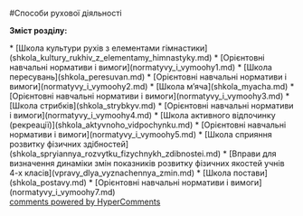 <div id="hypercomments_widget" class="js-hypercomments-widget invisible"></div>

#Способи рухової діяльності

<p><b>Зміст розділу:</b></p>
* [Школа культури рухів з елементами гімнастики](shkola_kultury_rukhiv_z_elementamy_himnastyky.md)
	*	[Орієнтовні навчальні нормативи і вимоги](normatyvy_i_vymoohy1.md)
* [Школа пересувань](shkola_peresuvan.md)
	*	[Орієнтовні навчальні нормативи і вимоги](normatyvy_i_vymoohy2.md)
* [Школа м’яча](shkola_myacha.md)
	*	[Орієнтовні навчальні нормативи і вимоги](normatyvy_i_vymoohy3.md)
* [Школа стрибків](shkola_strybkyv.md)
	*	[Орієнтовні навчальні нормативи і вимоги](normatyvy_i_vymoohy4.md)
* [Школа активного відпочинку (рекреації)](shkola_aktyvnoho_vidpochynku.md)
	*	[Орієнтовні навчальні нормативи і вимоги](normatyvy_i_vymoohy5.md)
* [Школа сприяння розвитку фізичних здібностей](shkola_spryiannya_rozvytku_fizychnykh_zdibnostei.md)
	*	[Вправи для визначення динаміки змін показників розвитку фізичних якостей учнів 4-х класів](vpravy_dlya_vyznachennya_zmin.md)
* [Школа постави](shkola_postavy.md)
	*	[Орієнтовні навчальні нормативи і вимоги](normatyvy_i_vymoohy7.md)

<div class="js-hypercomments-container">
    <a href="http://hypercomments.com" class="hc-link" title="comments widget">comments powered by HyperComments</a>
</div>